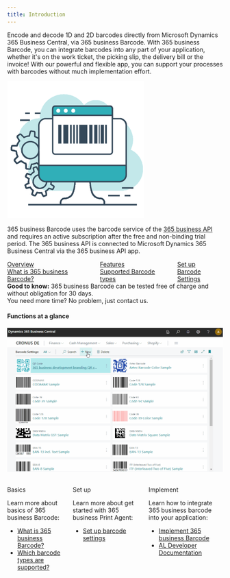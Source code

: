 ```yaml
---
title: Introduction
---
```



Encode and decode 1D and 2D barcodes directly from Microsoft Dynamics 365 Business Central, via 365 business Barcode. With 365 business Barcode, you can integrate barcodes into any part of your application, whether it's on the work ticket, the picking slip, the delivery bill or the invoice! With our powerful and flexible app, you can support your processes with barcodes without much implementation effort.

![365 business Barcode](/assets/images/365-business-barcode/c2d1994e3928121cbe3688812536565148167627fcfc18fd6fa635219e78eb4f.png)  

365 business Barcode uses the barcode service of the [365 business API](../365-business-api/) and requires an active subscription after the free and non-binding trial period. The 365 business API is connected to Microsoft Dynamics 365 Business Central via the 365 business API app.

<div class="columns">
   <div>
       <a href="barcode-whatis.md">
           <div>
               <div><i class="fa-duotone fa-thin fa-map" style="--fa-secondary-color: #00b7c3"></i></div>
               <div>Overview</div>
               <div>What is 365 business Barcode?</div>
           </div>
       </a>
   </div>
   <div>
       <a href="supported-barcodes.md">
           <div>
               <div><i class="fa-duotone fa-thin fa-qrcode" style="--fa-secondary-color: #00b7c3"></i></div>
               <div>Features</div>
               <div>Supported Barcode types</div>
           </div>
       </a>
   </div>
   <div>
       <a href="barcode-settings.md">
           <div>
               <div><i class="fa-duotone fa-thin fa-book-open-cover" style="--fa-secondary-color: #00b7c3"></i></div>
               <div>Set up</div>
               <div>Barcode Settings</div>
           </div>
       </a>
   </div>
</div>

<div class="alert alert-notice">
    <i class="fa-light fa-hand-point-up fa-lg" style="--fa-secondary-color: #00b7c3; --fa-primary-color: #111111;"></i> <strong>Good to know:</strong> 365 business Barcode can be tested free of charge and without obligation for 30 days.<br>You need more time? No problem, just contact us.
</div>

#### Functions at a glance

![Barcode Settings](/assets/images/365-business-barcode/barcode-settings.en-US.gif)

<div class="columns" style="margin-top: 30px;">
    <div>
        <span class="columns-title">Basics</span>
        <p>
            Learn more about basics of 365 business Barcode:
            <ul class="fa-ul">
                <li><span class="fa-li"><i class="fa-duotone fa-thin fa-pen-ruler fa-lg" style="--fa-secondary-color: #00b7c3"></i></span><a href="barcode-whatis.md">What is 365 business Barcode?</a></li>
                <li><span class="fa-li"><i class="fa-duotone fa-thin fa-qrcode fa-lg" style="--fa-secondary-color: #00b7c3"></i></span><a href="supported-barcodes.md">Which barcode types are supported?</a></li>
            </ul>
        </p>
    </div>
    <div>
         <span class="columns-title">Set up</span>
             <p>
                Learn more about get started with 365 business Print Agent:
                <ul class="fa-ul">
                    <li><span class="fa-li"><i class="fa-duotone fa-thin fa-sliders fa-lg" style="--fa-secondary-color: #00b7c3"></i></span><a href="barcode-settings.md">Set up barcode settings</a></li>
                </ul>
            </p>
    </div>
    <div>
         <span class="columns-title">Implement</span>
             <p>
                Learn how to integrate 365 business barcode into your application:
                <ul class="fa-ul">
                    <li><span class="fa-li"><i class="fa-duotone fa-thin fa-display-code fa-lg" style="--fa-secondary-color: #00b7c3"></i></span><a href="barcode-howto.md">Implement 365 business Barcode</a></li>
                    <li><span class="fa-li"><i class="fa-duotone fa-thin fa-code fa-lg" style="--fa-secondary-color: #00b7c3"></i></span><a href="../../al-developer/al-developer.md">AL Developer Documentation</a></li>
                </ul>
            </p>
    </div>
</div>